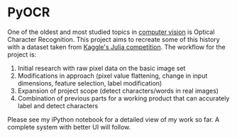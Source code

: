# PyOCR

One of the oldest and most studied topics in [computer vision](https://en.wikipedia.org/wiki/Optical_character_recognition) is Optical Character Recognition. This project aims to recreate some of this history with a dataset taken from [Kaggle's Julia competition](https://www.kaggle.com/c/street-view-getting-started-with-julia/data). The workflow for the project is:

1. Initial research with raw pixel data on the basic image set
2. Modifications in approach (pixel value flattening, change in input dimensions, feature selection, label modification)
3. Expansion of project scope (detect characters/words in real images)
4. Combination of previous parts for a working product that can accurately label and detect characters

Please see my iPython notebook for a detailed view of my work so far. A complete system with better UI will follow.
